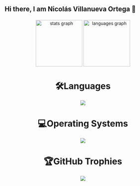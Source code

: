 ## Hi there, I am Nicolás Villanueva Ortega 👋

<!--
**NicolasVO-dot/NicolasVO-dot** is a ✨ _special_ ✨ repository because its `README.md` (this file) appears on your GitHub profile.

Here are some ideas to get you started:

- 🔭 I’m currently working on ...
- 🌱 I’m currently learning ...
- 👯 I’m looking to collaborate on ...
- 🤔 I’m looking for help with ...
- 💬 Ask me about ...
- 📫 How to reach me: ...
- 😄 Pronouns: ...
- ⚡ Fun fact: ...
-->

###

<div align="center">
  <img src="https://github-readme-stats.vercel.app/api?username=NicolasVO-dot&hide_title=false&hide_rank=false&show_icons=true&include_all_commits=true&count_private=true&disable_animations=false&theme=github_dark&locale=es&hide_border=false" height="150" alt="stats graph"  />
  <img src="https://github-readme-stats.vercel.app/api/top-langs?username=NicolasVO-dot&locale=es&hide_title=false&layout=compact&card_width=320&langs_count=5&theme=github_dark&hide_border=false" height="150" alt="languages graph"  />
</div>


###

###

<div align="Center">
<h1>🛠️Languages</h1>

<img src="https://skillicons.dev/icons?i=python,java,c"/>

</div>

###

###

<div align="Center">
<h1>💻Operating Systems</h1>

<img src="https://skillicons.dev/icons?i=windows,linux,ubuntu"/>

</div>

###

###

<div align="Center">
<h1>🏆GitHub Trophies</h1>
  
![](https://github-profile-trophy.vercel.app/?username=NicolasVO-dot&theme=discord&no-frame=false&no-bg=false&margin-w=4)

###

